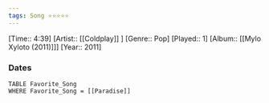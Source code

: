 ```yaml
---
tags: Song ⭐⭐⭐⭐⭐ 
---
```

[Time:: 4:39]
[Artist:: [[Coldplay]] ]
[Genre:: Pop]
[Played:: 1]
[Album:: [[Mylo Xyloto (2011)]]]
[Year:: 2011]
### Dates
````dataview
TABLE Favorite_Song
WHERE Favorite_Song = [[Paradise]]
````